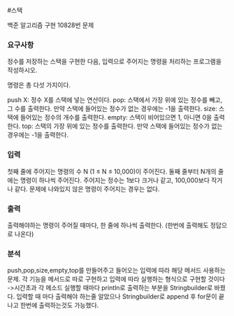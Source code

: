 #스택
<p>
백준 알고리즘 구현 10828번 문제
</p>

### 요구사항
정수를 저장하는 스택을 구현한 다음, 입력으로 주어지는 명령을 처리하는 프로그램을 작성하시오.

명령은 총 다섯 가지이다.

push X: 정수 X를 스택에 넣는 연산이다.
pop: 스택에서 가장 위에 있는 정수를 빼고, 그 수를 출력한다. 만약 스택에 들어있는 정수가 없는 경우에는 -1을 출력한다.
size: 스택에 들어있는 정수의 개수를 출력한다.
empty: 스택이 비어있으면 1, 아니면 0을 출력한다.
top: 스택의 가장 위에 있는 정수를 출력한다. 만약 스택에 들어있는 정수가 없는 경우에는 -1을 출력한다.

### 입력
첫째 줄에 주어지는 명령의 수 N (1 ≤ N ≤ 10,000)이 주어진다. 둘째 줄부터 N개의 줄에는 명령이 하나씩 주어진다. 주어지는 정수는 1보다 크거나 같고, 100,000보다 작거나 같다. 문제에 나와있지 않은 명령이 주어지는 경우는 없다.
### 출력
출력해야하는 명령이 주어질 때마다, 한 줄에 하나씩 출력한다. (한번에 출력해도 정답으로 나온다)

### 분석
push,pop,size,empty,top를 만들어주고 들어오는 입력에 따라 해당 메서드 사용하는문제.
각 기능을 메서드로 따로 구현하고 입력에 따라 실행하는 형식으로 구현할 것이다
->시간초과 각 메소드 실행할 때마다  println로 출력하는 부분을 Stringbuilder로 바꿨다.
입력할 때 마다 출력해야 하는줄 알았으나 Stringbuilder로 append 후 for문이 끝나고 한번에 출력하는것도 가능했다.

